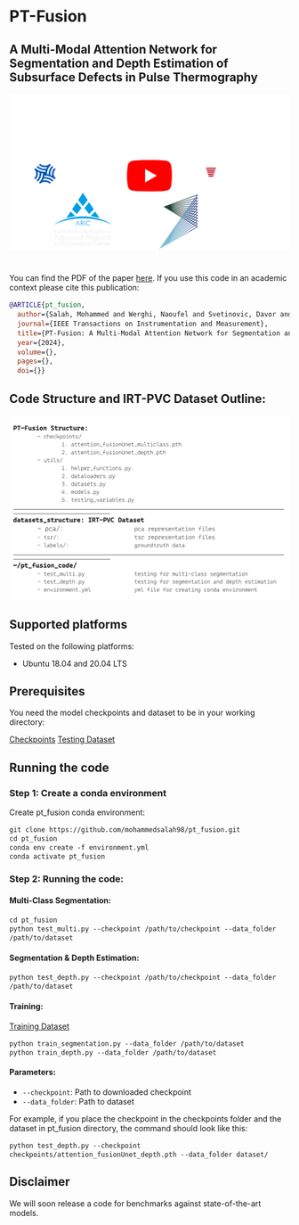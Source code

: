 # PT-Fusion
## A Multi-Modal Attention Network for Segmentation and Depth Estimation of Subsurface Defects in Pulse Thermography

[![PT-Fusion:](https://github.com/mohammedsalah98/E_Calib/blob/master/video_thumbnail.png)](https://youtu.be/4giQn6rt-48)

#
You can find the PDF of the paper [here]().
If you use this code in an academic context please cite this publication:

```bibtex
@ARTICLE{pt_fusion,
  author={Salah, Mohammed and Werghi, Naoufel and Svetinovic, Davor and Abdulrahman, Yusra},
  journal={IEEE Transactions on Instrumentation and Measurement}, 
  title={PT-Fusion: A Multi-Modal Attention Network for Segmentation and Depth Estimation of Subsurface Defects in Pulse Thermography}, 
  year={2024},
  volume={},
  pages={},
  doi={}}
```

## Code Structure and IRT-PVC Dataset Outline:
![Alt text](https://github.com/mohammedsalah98/pt_fusion/blob/main/dataset.png)

## Supported platforms

Tested on the following platforms:

- Ubuntu 18.04 and 20.04 LTS

## Prerequisites
You need the model checkpoints and dataset to be in your working directory:

[Checkpoints](https://drive.google.com/drive/folders/1i5LGqa5_GO9XCohDdU-1M8rXYSEteuyP?usp=sharing)
[Testing Dataset](https://drive.google.com/drive/folders/1i5LGqa5_GO9XCohDdU-1M8rXYSEteuyP?usp=sharing)

## Running the code
### Step 1: Create a conda environment
Create pt_fusion conda environment:
```
git clone https://github.com/mohammedsalah98/pt_fusion.git
cd pt_fusion
conda env create -f environment.yml
conda activate pt_fusion
```

### Step 2: Running the code:

#### Multi-Class Segmentation:
```
cd pt_fusion
python test_multi.py --checkpoint /path/to/checkpoint --data_folder /path/to/dataset
```

#### Segmentation & Depth Estimation:
```
python test_depth.py --checkpoint /path/to/checkpoint --data_folder /path/to/dataset
```

#### Training:
[Training Dataset](https://drive.google.com/drive/folders/1i5LGqa5_GO9XCohDdU-1M8rXYSEteuyP?usp=sharing)
```
python train_segmentation.py --data_folder /path/to/dataset
python train_depth.py --data_folder /path/to/dataset
```

#### Parameters:
- ``--checkpoint``: Path to downloaded checkpoint
- ``--data_folder``: Path to dataset

For example, if you place the checkpoint in the checkpoints folder and the dataset in pt_fusion directory, the command should look like this:
```
python test_depth.py --checkpoint checkpoints/attention_fusionUnet_depth.pth --data_folder dataset/
```

## Disclaimer
We will soon release a code for benchmarks against state-of-the-art models.